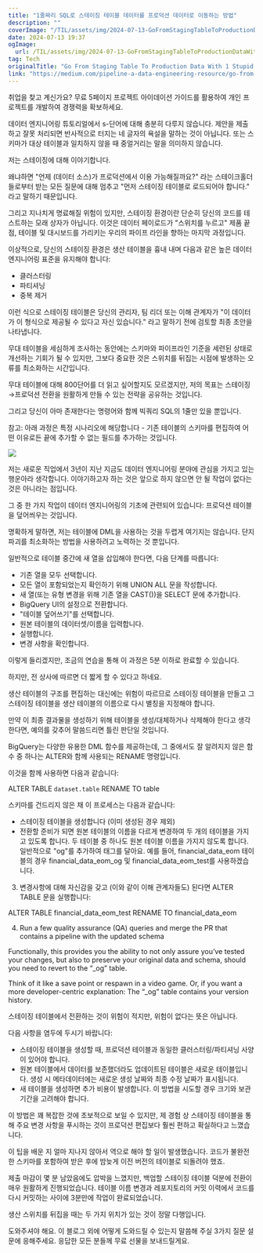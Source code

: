 ```yaml
---
title: "1줄짜리 SQL로 스테이징 테이블 데이터를 프로덕션 데이터로 이동하는 방법"
description: ""
coverImage: "/TIL/assets/img/2024-07-13-GoFromStagingTableToProductionDataWith1StupidSimpleSQLLine_0.png"
date: 2024-07-13 19:37
ogImage: 
  url: /TIL/assets/img/2024-07-13-GoFromStagingTableToProductionDataWith1StupidSimpleSQLLine_0.png
tag: Tech
originalTitle: "Go From Staging Table To Production Data With 1 Stupid Simple SQL Line"
link: "https://medium.com/pipeline-a-data-engineering-resource/go-from-staging-table-to-production-data-with-1-stupid-simple-sql-line-79ddf31c5129"
---
```



취업을 찾고 계신가요? 무료 5페이지 프로젝트 아이데이션 가이드를 활용하여 개인 프로젝트를 개발하여 경쟁력을 확보하세요.

데이터 엔지니어링 튜토리얼에서 s-단어에 대해 충분히 다루지 않습니다. 제안을 제출하고 잘못 처리되면 반사적으로 터지는 네 글자의 욕설을 말하는 것이 아닙니다. 또는 스키마가 대상 테이블과 일치하지 않을 때 중얼거리는 말을 의미하지 않습니다.

저는 스테이징에 대해 이야기합니다.

왜냐하면 "언제 (데이터 소스)가 프로덕션에서 이용 가능해질까요?" 라는 스테이크홀더들로부터 받는 모든 질문에 대해 멈추고 "먼저 스테이징 테이블로 로드되어야 합니다." 라고 말하기 때문입니다.

<div class="content-ad"></div>

그리고 지나치게 명료해질 위험이 있지만, 스테이징 환경이란 단순히 당신의 코드를 테스트하는 모래 상자가 아닙니다. 이것은 데이터 페이로드가 "스위치를 누르고" 제품 끝점, 테이블 및 대시보드를 가리키는 우리의 파이프 라인을 향하는 마지막 과정입니다.

이상적으로, 당신의 스테이징 환경은 생산 테이블을 흉내 내며 다음과 같은 높은 데이터 엔지니어링 표준을 유지해야 합니다:

- 클러스터링
- 파티셔닝
- 중복 제거

이런 식으로 스테이징 테이블은 당신의 관리자, 팀 리더 또는 이해 관계자가 "이 데이터가 이 형식으로 제공될 수 있다고 자신 있습니다." 라고 말하기 전에 검토할 최종 초안을 나타냅니다.

<div class="content-ad"></div>

무대 테이블을 세심하게 조사하는 동안에는 스키마와 파이프라인 기준을 세련된 상태로 개선하는 기회가 될 수 있지만, 그보다 중요한 것은 스위치를 뒤집는 시점에 발생하는 오류를 최소화하는 시간입니다.

무대 테이블에 대해 800단어를 더 읽고 싶어할지도 모르겠지만, 저의 목표는 스테이징→프로덕션 전환을 원활하게 만들 수 있는 전략을 공유하는 것입니다.

그리고 당신이 아마 존재한다는 명령어와 함께 빅쿼리 SQL의 1줄만 있을 뿐입니다.

참고: 아래 과정은 특정 시나리오에 해당합니다 - 기존 테이블의 스키마를 편집하여 어떤 이유로든 끝에 추가할 수 없는 필드를 추가하는 것입니다.

<div class="content-ad"></div>


<img src="/TIL/assets/img/2024-07-13-GoFromStagingTableToProductionDataWith1StupidSimpleSQLLine_0.png" />

저는 새로운 직업에서 3년이 지난 지금도 데이터 엔지니어링 분야에 관심을 가지고 있는 행운아라 생각합니다. 이야기하고자 하는 것은 앞으로 하지 않으면 안 될 작업이 없다는 것은 아니라는 점입니다.

그 중 한 가지 작업이 데이터 엔지니어링의 기초에 관련되어 있습니다: 프로덕션 테이블을 덮어씌우는 것입니다.

명확하게 말하면, 저는 테이블에 DML을 사용하는 것을 두렵게 여기지는 않습니다. 단지 파괴를 최소화하는 방법을 사용하려고 노력하는 것 뿐입니다.


<div class="content-ad"></div>

일반적으로 테이블 중간에 새 열을 삽입해야 한다면, 다음 단계를 따릅니다:

- 기존 열을 모두 선택합니다.
- 모든 열이 포함되었는지 확인하기 위해 UNION ALL 문을 작성합니다.
- 새 열(또는 유형 변경을 위해 기존 열을 CAST())을 SELECT 문에 추가합니다.
- BigQuery UI의 설정으로 전환합니다.
- "테이블 덮어쓰기"를 선택합니다.
- 원본 테이블의 데이터셋/이름을 입력합니다.
- 실행합니다.
- 변경 사항을 확인합니다.

이렇게 들리겠지만, 조금의 연습을 통해 이 과정은 5분 이하로 완료할 수 있습니다.

하지만, 전 상사에 따르면 더 짧게 할 수 있다고 하네요.

<div class="content-ad"></div>

생산 테이블의 구조를 편집하는 대신에는 위험이 따르므로 스테이징 테이블을 만들고 그 스테이징 테이블을 생산 테이블의 이름으로 다시 별칭을 지정해야 합니다.

만약 이 최종 결과물을 생성하기 위해 테이블을 생성/대체하거나 삭제해야 한다고 생각한다면, 예의를 갖추어 말씀드리면 틀린 판단일 것입니다.

BigQuery는 다양한 유용한 DML 함수를 제공하는데, 그 중에서도 잘 알려지지 않은 함수 중 하나는 ALTER와 함께 사용되는 RENAME 명령입니다.

이것을 함께 사용하면 다음과 같습니다:

<div class="content-ad"></div>


ALTER TABLE `dataset.table` RENAME TO table

스키마를 건드리지 않은 채 이 프로세스는 다음과 같습니다:

- 스테이징 테이블을 생성합니다 (이미 생성된 경우 제외)
- 전환할 준비가 되면 원본 테이블의 이름을 다르게 변경하여 두 개의 테이블을 가지고 있도록 합니다. 두 테이블 중 하나도 원본 테이블 이름을 가지지 않도록 합니다. 일반적으로 "og"를 추가하여 태그를 달아요. 예를 들어, financial_data_eom 테이블의 경우 financial_data_eom_og 및 financial_data_eom_test를 사용하겠습니다.

3. 변경사항에 대해 자신감을 갖고 (이와 같이 이해 관계자들도) 된다면 ALTER TABLE 문을 실행합니다:


<div class="content-ad"></div>


ALTER TABLE financial_data_eom_test RENAME TO financial_data_eom

4. Run a few quality assurance (QA) queries and merge the PR that contains a pipeline with the updated schema

Functionally, this provides you the ability to not only assure you’ve tested your changes, but also to preserve your original data and schema, should you need to revert to the “_og” table.

Think of it like a save point or respawn in a video game. Or, if you want a more developer-centric explanation: The “_og” table contains your version history.


<div class="content-ad"></div>

스테이징 테이블에서 전환하는 것이 위험이 적지만, 위험이 없다는 뜻은 아닙니다.

다음 사항을 염두에 두시기 바랍니다:

- 스테이징 테이블을 생성할 때, 프로덕션 테이블과 동일한 클러스터링/파티셔닝 사양이 있어야 합니다.
- 원본 테이블에서 데이터를 보존했더라도 업데이트된 테이블은 새로운 테이블입니다. 생성 시 메타데이터에는 새로운 생성 날짜와 최종 수정 날짜가 표시됩니다.
- 새 테이블을 생성하면 추가 비용이 발생합니다. 이 방법을 시도할 경우 크기와 보관 기간을 고려해야 합니다.

이 방법은 꽤 복잡한 것에 초보적으로 보일 수 있지만, 제 경험 상 스테이징 테이블을 통해 주요 변경 사항을 푸시하는 것이 프로덕션 편집보다 훨씬 편하고 확실하다고 느꼈습니다.

<div class="content-ad"></div>

이 팁을 배운 지 얼마 지나지 않아서 역으로 해야 할 일이 발생했습니다. 코드가 불완전한 스키마를 포함하여 받은 후에 밤늦게 이전 버전의 테이블로 되돌려야 했죠.

제출 마감이 몇 분 남았음에도 압박을 느꼈지만, 백업할 스테이징 테이블 덕분에 전환이 매우 원활하게 진행되었습니다. 테이블 이름 변경과 레포지토리의 커밋 이력에서 코드를 다시 커밋하는 사이에 3분만에 작업이 완료되었습니다.

생산 스위치를 뒤집을 때는 두 가지 위치가 있는 것이 정말 다행입니다.

도와주셔야 해요. 이 블로그 외에 어떻게 도와드릴 수 있는지 말씀해 주실 3가지 질문 설문에 응해주세요. 응답한 모든 분들께 무료 선물을 보내드릴게요.